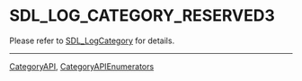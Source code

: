 # SDL_LOG_CATEGORY_RESERVED3

Please refer to [SDL_LogCategory](SDL_LogCategory) for details.

----
[CategoryAPI](CategoryAPI), [CategoryAPIEnumerators](CategoryAPIEnumerators)

